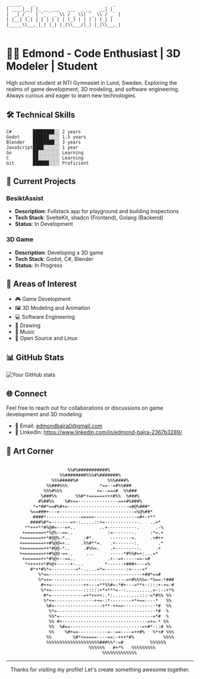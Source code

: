 <!-- To view this file with a dark background, you can use GitHub's dark mode setting -->

```
 _____    _                             _ 
| ____|__| |_ __ ___   ___  _ __   __| |
|  _| / _` | '_ ` _ \\ / _ \\| '_ \\ / _` |
| |__| (_| | | | | | | (_) | | | | (_| |
|_____\\__,_|_| |_| |_|\\___/|_| |_|\\__,_|
                                         
```

# 👨‍💻 Edmond - Code Enthusiast | 3D Modeler | Student

High school student at NTI Gymnasiet in Lund, Sweden. Exploring the realms of game development, 3D modeling, and software engineering. Always curious and eager to learn new technologies.

## 🛠️ Technical Skills

```
C#        ████████░░ 2 years
Godot     ██████░░░░ 1.5 years
Blender   ████████░░ 3 years
JavaScript████░░░░░░ 1 year
Go        ██░░░░░░░░ Learning
C         ██░░░░░░░░ Learning
Git       ██████░░░░ Proficient
```

## 🚀 Current Projects

### BesiktAssist
- **Description**: Fullstack app for playground and building inspections
- **Tech Stack**: SvelteKit, shadcn (Frontend), Golang (Backend)
- **Status**: In Development

### 3D Game
- **Description**: Developing a 3D game
- **Tech Stack**: Godot, C#, Blender
- **Status**: In Progress

## 🌟 Areas of Interest

- 🎮 Game Development
- 🖼️ 3D Modeling and Animation
- 💻 Software Engineering
- 🎨 Drawing
- 🎵 Music
- 🐧 Open Source and Linux

## 📊 GitHub Stats

![Your GitHub stats](https://github-readme-stats.vercel.app/api?username=mag3ss&show_icons=true&theme=dark)

## 🌐 Connect

Feel free to reach out for collaborations or discussions on game development and 3D modeling:

- 📧 Email: edmondbajra0@gmail.com
- 💼 LinkedIn: https://www.linkedin.com/in/edmond-bajra-2367b3289/

## 🎨 Art Corner

```
                                                                    
                       %%#%###########%                             
                    %%########%%%#%#######%                         
                 %%%#####%#           %%%####%                      
               %%###%%%            *==--=#%%###                     
              %%%#%%%             +=--===#  %%###                   
             %###%%       %%#*+======+++#%%  %###%                  
            #%##%%    %#+==---------------==+#%###%                 
          *=*##*==#%#+=-----------------------=#@%###*              
         %==###+---=----------------------------=%@%##*             
          ####*-------------=====----------------=#+-+**            
         ####%#*=-------=+-:.....::+=-------------.   ..=*          
       **+++**#%@#=---=+..         ..+-----------.      .-%         
      +=======+*%@%--==..             :=--------.     :*=.+         
     +=======++*#@@%-*..     :#*.      --------=.     .+#++         
     +========++#%@@=+..    .%%#**=.   .+-------:.       .*         
     +========++*#@@-*..     .#%%=.    .+--------:.     .+          
     +========++#%@@-==..     ...      -----*#%%#=+:...=*           
      +======++*#%@+--==..            .+--=+-----==-=#              
       *++++++*#%@+-----+-...        *------+###+---=%              
         #*+*#%*=---------=*-.....=*=--------:=----=*               
            %*==-----------------------------------+##*==#          
            %*=+=----------------------------=+#%%%%=-*%==-*###     
             #++=------------++---=**%%#=-*#+---=**+-::::+-+=-#     
             %*+=------------::::::+*+***=--:..........=-:-:+*%     
              #*=------------=+*+=++:.*:..........:::-=*#%% %%      
              %*+=---------------++=-:*--------+*+==----*   %%      
               %#=------------------+**-++==------------*#  %%      
                %*=-------------------------------------*#  %       
                %%*=-----------------------------------=*#  %       
                %% #+--------------------------------=+=-* %%       
                %%  %#==---------------------------=+#*-::# %%      
                %%    %#+==-----------=--==----=++#%   %*+# %%%     
               %%        %#*+=====----==:-+++*#%           %%%%     
               %%%%%%%%%%%%%%%%%%%%###%%*:=#          %%%%%%        
                               %%%%%%   #+*%   %%%%%%%%%            
                                    %%%%%%%%%%%%%                   
```

---

<p align="center">Thanks for visiting my profile! Let's create something awesome together.</p>
